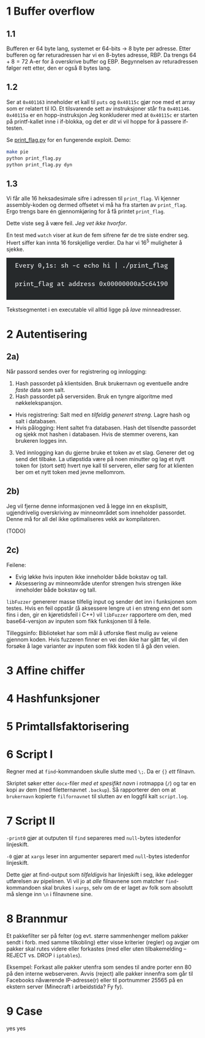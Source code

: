 # 1 Buffer overflow

## 1.1

Bufferen er 64 byte lang, systemet er 64-bits → 8 byte per adresse.
Etter bufferen og før returadressen har vi en 8-bytes adresse, RBP.
Da trengs $64 + 8 = 72$ A-er for å overskrive buffer og EBP. Begynnelsen av returadressen følger rett etter, den er også 8 bytes lang.

## 1.2

Ser at `0x401163` inneholder et kall til `puts` og `0x40115c` gjør noe med et array som er relatert til IO. Et tilsvarende sett av instruksjoner står fra `0x401146`. `0x40115a` er en hopp-instruksjon Jeg konkluderer med at `0x40115c` er starten på printf-kallet inne i if-blokka, og det er _dit_ vi vil hoppe for å passere if-testen.

Se [print_flag.py](print_flag.py) for en fungerende exploit. Demo:

```sh
make pie
python print_flag.py
python print_flag.py dyn
```


## 1.3

Vi får alle 16 heksadesimale sifre i adressen til `print_flag`. Vi kjenner assembly-koden og dermed offsetet vi må ha fra starten av `print_flag`. Ergo trengs bare én gjennomkjøring for å få printet `print_flag`.

Dette viste seg å være feil. _Jeg vet ikke hvorfor_.

En test med `watch` viser at _kun_ de fem sifrene før de tre siste endrer seg.
Hvert siffer kan innta 16 forskjellige verdier. Da har vi $16^5$ muligheter å sjekke.

![gif – kun de fem sifrene før de tre siste endrer seg](pie.gif)

Tekstsegmentet i en executable vil alltid ligge på _lave_ minneadresser.

# 2 Autentisering

## 2a)

Når passord sendes over for registrering og innlogging:

1. Hash passordet på klientsiden. Bruk brukernavn og eventuelle andre _faste_ data som salt.
2. Hash passordet på serversiden. Bruk en tyngre algoritme med nøkkelekspansjon. 
  + Hvis registrering: Salt med en _tilfeldig generert streng_. Lagre hash og salt i databasen.
  + Hvis pålogging: Hent saltet fra databasen. Hash det tilsendte passordet og sjekk mot hashen i databasen. Hvis de stemmer overens, kan brukeren logges inn.
3. Ved innlogging kan du gjerne bruke et token av et slag. Generer det og send det tilbake. La utløpstida være på noen minutter og lag et nytt token for (stort sett) hvert nye kall til serveren, eller sørg for at klienten ber om et nytt token med jevne mellomrom.

## 2b)

Jeg vil fjerne denne informasjonen ved å legge inn en eksplisitt, ugjendrivelig overskriving av minneområdet som inneholder passordet. Denne må for all del ikke optimaliseres vekk av kompilatoren.

(TODO)

## 2c)

Feilene:

+ Evig løkke hvis inputen ikke inneholder både bokstav og tall.
+ Aksessering av minneområde utenfor strengen hvis strengen ikke inneholder både bokstav og tall.

`libFuzzer` genererer masse tilfelig input og sender det inn i funksjonen som testes. Hvis en feil oppstår (å aksessere lengre ut i en streng enn det som fins i den, gir en kjøretidsfeil i C++) vil `libFuzzer` rapportere om den, med base64-versjon av inputen som fikk funksjonen til å feile.

Tilleggsinfo: Biblioteket har som mål å utforske flest mulig av veiene gjennom koden. Hvis fuzzeren finner en vei den ikke har gått før, vil den forsøke å lage varianter av inputen som fikk koden til å gå den veien.

# 3 Affine chiffer

# 4 Hashfunksjoner

# 5 Primtallsfaktorisering

# 6 Script I

Regner med at `find`-kommandoen skulle slutte med `\;`. Da er `{}` _ett_ filnavn.

Skriptet søker etter `docx`-filer _med et spesifikt navn_ i rotmappa (`/`) og tar en kopi av dem (med filetternavnet `.backup`). Så rapporterer den om at `brukernavn` kopierte `filfornavnet` til slutten av en loggfil kalt `script.log`.

# 7 Script II

`-print0` gjør at outputen til `find` separeres med `null`-bytes istedenfor linjeskift.

`-0` gjør at `xargs` leser inn argumenter separert med `null`-bytes istedenfor linjeskift.

Dette gjør at find-output som _tilfeldigvis_ har linjeskift i seg, ikke ødelegger utførelsen av pipelinen. Vi vil jo at _alle_ filnavnene som matcher `find`-kommandoen skal brukes i `xargs`, selv om de er laget av folk som absolutt må slenge inn `\n` i filnavnene sine.

# 8 Brannmur

Et pakkefilter ser på felter (og evt. større sammenhenger mellom pakker sendt i forb. med samme tilkobling) etter visse kriterier (regler) og avgjør om pakker skal rutes videre eller forkastes (med eller uten tilbakemelding – REJECT vs. DROP i `iptables`).

Eksempel: Forkast alle pakker utenfra som sendes til andre porter enn 80 på den interne webserveren. Avvis (reject) alle pakker innenfra som går til Facebooks nåværende IP-adresse(r) eller til portnummer 25565 på en ekstern server (Minecraft i arbeidstida? Fy fy).

# 9 Case

yes yes
